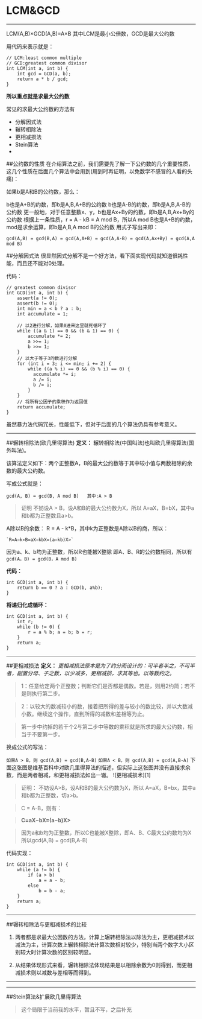 ﻿# LCM&GCD
---

LCM(A,B)×GCD(A,B)=A×B
其中LCM是最小公倍数，GCD是最大公约数

用代码来表示就是：

    // LCM:least common multiple
    // GCD:greatest common divisor
    int LCM(int a, int b) {
        int gcd = GCD(a, b);
        return a * b / gcd;
    }
**所以重点就是求最大公约数**

常见的求最大公约数的方法有

- 分解因式法
- 辗转相除法
- 更相减损法
- Stein算法
- 
##公约数的性质
在介绍算法之前，我们需要先了解一下公约数的几个重要性质，这几个性质在后面几个算法中会用到(用到时再证明，以免数学不感冒的人看的头痛)：

如果b是A和B的公约数，那么：

b也是A+B的约数，即b是A,B,A+B的公约数
b也是A-B的约数，即b是A,B,A-B的公约数
更一般地，对于任意整数x、y，b也是Ax+By的约数，即b是A,B,Ax+By的公约数
根据上一条性质，r = A - kB = A mod B，所以A mod B也是A+B的约数，mod是求余运算，即b是A,B,A mod B的公约数
用式子写出来即：

`gcd(A,B) = gcd(B,A) = gcd(A,A+B) = gcd(A,A-B) = gcd(A,Ax+By) = gcd(A,A mod B)`

##分解因式法
很显然因式分解不是一个好方法，看下面实现代码就知道很耗性能，而且还不能对0处理。

代码：
```
// greatest common divisor
int GCD(int a, int b) {
    assert(a != 0);
    assert(b != 0);
    int min = a < b ? a : b;
    int accumulate = 1;

    // 以2进行分解，如果0进来这里就死循环了
    while ((a & 1) == 0 && (b & 1) == 0) {
        accumulate *= 2;
        a >>= 1;
        b >>= 1;
    }
    // 以大于等于3的数进行分解
    for (int i = 3; i <= min; i += 2) {
        while ((a % i) == 0 && (b % i) == 0) {
          accumulate *= i;
          a /= i;
          b /= i;
        }
    }
    // 将所有公因子的乘积作为返回值
    return accumulate;
}
```
虽然暴力法代码冗长，性能低下，但对于后面的几个算法仍具有参考意义。

---
##辗转相除法(欧几里得算法)
**定义：**
辗转相除法(中国叫法)也叫欧几里得算法(国外叫法)。

该算法定义如下：两个正整数A，B的最大公约数等于其中较小值与两数相除的余数的最大公约数。

写成公式就是：

`gcd(A, B) = gcd(B, A mod B)   其中:A > B`

>证明
不妨设A > B，设A和B的最大公约数为X，所以 A=aX，B=bX，其中a和b都为正整数且a>b。

A除以B的余数： R = A - k*B，其中k为正整数是A除以B的商，所以： 

    `R=A−k∗B=aX−kbX=(a−kb)X>`

因为a、k、b均为正整数，所以R也能被X整除
即A、B、R的公约数相同，所以有`gcd(A，B) = gcd(B，A mod B)`

**代码：**
```
int GCD(int a, int b) {
    return b == 0 ? a : GCD(b, a%b);
}
```

**将递归化成循环：**
```
int GCD(int a, int b) {
    int r;
    while (b != 0) {
        r = a % b; a = b; b = r;
    }
    return a;
}
```
---
##更相减损法
**定义：**
*更相减损法原本是为了约分而设计的：可半者半之，不可半者，副置分母、子之数，以少减多，更相减损，求其等也。以等数约之。*

>1：任意给定两个正整数；判断它们是否都是偶数。若是，则用2约简；若不是则执行第二步。

>2：以较大的数减较小的数，接着把所得的差与较小的数比较，并以大数减小数。继续这个操作，直到所得的减数和差相等为止。

>第一步中约掉的若干个2与第二步中等数的乘积就是所求的最大公约数，相当于不要第一步。

换成公式的写法：

`如果A > B，则 gcd(A,B) = gcd(B,A-B)`
`如果A < B，则 gcd(A,B) = gcd(A,B-A)`
下面这张图是维基百科中对欧几里得算法的描述，但实际上这张图并没有直接求余数，而是两者相减，和更相减损法如出一辙。
![更相减损术][1]

>证明：
不妨设A>B，设A和B的最大公约数为X，所以 A=aX，B=bx，其中a和b都为正整数，切a>b。

>C = A-B，则有： 

>**C=aX−bX=(a−b)X>**

>因为a和b均为正整数，所以C也能被X整除，即A、B、C最大公约数均为X
所以gcd(A,B) = gcd(B,A-B)

代码实现：
```
int GCD(int a, int b) {
    while (a != b) {
        if (a > b)
            a = a - b;
        else
            b = b - a;
    }
    return a;
}
```
---
##辗转相除法与更相减损术的比较
1. 两者都是求最大公因数的方法，计算上辗转相除法以除法为主，更相减损术以减法为主，计算次数上辗转相除法计算次数相对较少，特别当两个数字大小区别较大时计算次数的区别较明显。

2. 从结果体现形式来看，辗转相除法体现结果是以相除余数为0则得到，而更相减损术则以减数与差相等而得到。
---

---
##Stein算法&扩展欧几里得算法
>这个局限于当前我的水平，暂且不写，之后补充